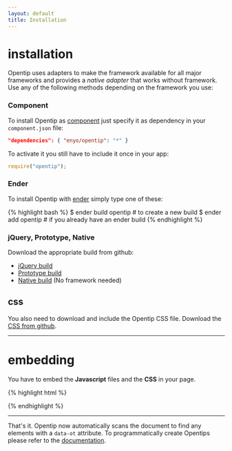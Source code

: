 ```yaml
---
layout: default
title: Installation
---
```


installation
============

Opentip uses adapters to make the framework available for all major frameworks
and provides a *native adapter* that works without framework.  
Use any of the following methods depending on the framework you use:


### Component

To install Opentip as [component](https://github.com/component) just specify
it as dependency in your `component.json` file:

```json
"dependencies": { "enyo/opentip": "*" }
```

To activate it you still have to include it once in your app:

```js
require("opentip");
```

### Ender

To install Opentip with [ender](http://ender.no.de) simply type one of these:

{% highlight bash %}
$ ender build opentip # to create a new build
$ ender add opentip   # if you already have an ender build
{% endhighlight %}



### jQuery, Prototype, Native

Download the appropriate build from github:

- [jQuery build](#)
- [Prototype build](#)
- [Native build](#) (No framework needed)



css
---

You also need to download and include the Opentip CSS file. Download the
[CSS from github](https://github.com/enyo/opentip/raw).

* * *

embedding
=========

You have to embed the **Javascript** files and the **CSS** in your page.

{% highlight html %}
<script src="path/to/opentip.js"></script>
<link href="path/to/opentip.css" rel="stylesheet" type="text/css" />
{% endhighlight %}

* * *

That's it. Opentip now automatically scans the document to find any elements
with a `data-ot` attribute. To programmatically create Opentips please refer
to the [documentation](/documentation.html).